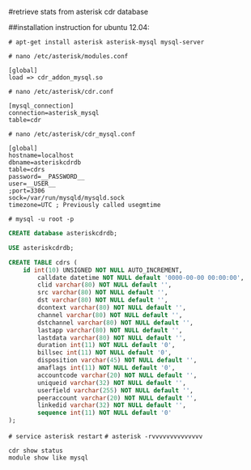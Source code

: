 #retrieve stats from asterisk cdr database

##installation instruction for ubuntu 12.04:

`# apt-get install asterisk asterisk-mysql mysql-server`

`# nano /etc/asterisk/modules.conf`

```
[global]
load => cdr_addon_mysql.so
```

`# nano /etc/asterisk/cdr.conf`

```
[mysql_connection]
connection=asterisk_mysql
table=cdr
```

`# nano /etc/asterisk/cdr_mysql.conf`

```
[global]
hostname=localhost
dbname=asteriskcdrdb
table=cdrs
password=__PASSWORD__
user=__USER__
;port=3306
sock=/var/run/mysqld/mysqld.sock
timezone=UTC ; Previously called usegmtime
```

`# mysql -u root -p`

```sql
CREATE database asteriskcdrdb;

USE asteriskcdrdb;

CREATE TABLE cdrs (
    id int(10) UNSIGNED NOT NULL AUTO_INCREMENT,
        calldate datetime NOT NULL default '0000-00-00 00:00:00',
        clid varchar(80) NOT NULL default '',
        src varchar(80) NOT NULL default '',
        dst varchar(80) NOT NULL default '',
        dcontext varchar(80) NOT NULL default '',
        channel varchar(80) NOT NULL default '',
        dstchannel varchar(80) NOT NULL default '',
        lastapp varchar(80) NOT NULL default '',
        lastdata varchar(80) NOT NULL default '',
        duration int(11) NOT NULL default '0',
        billsec int(11) NOT NULL default '0',
        disposition varchar(45) NOT NULL default '',
        amaflags int(11) NOT NULL default '0',
        accountcode varchar(20) NOT NULL default '',
        uniqueid varchar(32) NOT NULL default '',
        userfield varchar(255) NOT NULL default '',
        peeraccount varchar(20) NOT NULL default '',
        linkedid varchar(32) NOT NULL default '',
        sequence int(11) NOT NULL default '0'
);
```
`# service asterisk restart`
`# asterisk -rvvvvvvvvvvvvvv`

```
cdr show status
module show like mysql
```
